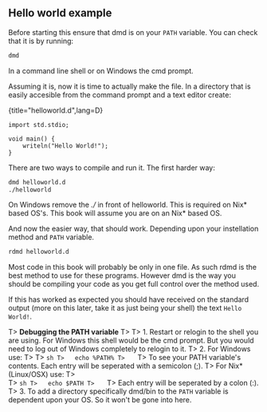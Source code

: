 ## Hello world example
Before starting this ensure that dmd is on your ``PATH`` variable. You can check that it is by running:

```sh
dmd
```
In a command line shell or on Windows the cmd prompt.

Assuming it is, now it is time to actually make the file. In a directory that is easily accesible from the command prompt and a text editor create:

{title="helloworld.d",lang=D}
```
import std.stdio;

void main() {
	writeln("Hello World!");
}
```
There are two ways to compile and run it. The first harder way:

```sh
dmd helloworld.d
./helloworld
```
On Windows remove the *./* in front of helloworld. This is required on Nix* based OS's. This book will assume you are on an Nix* based OS.

And now the easier way, that should work. Depending upon your instellation method and ``PATH`` variable.

```sh
rdmd helloworld.d
```
Most code in this book will probably be only in one file. As such rdmd is the best method to use for these programs. However dmd is the way you should be compiling your code as you get full control over the method used.

If this has worked as expected you should have received on the standard output (more on this later, take it as just being your shell) the text ``Hello World!``.

T> **Debugging the PATH variable**
T>
T> 1. Restart or relogin to the shell you are using. For Windows this shell would be the cmd prompt. But you would need to log out of Windows completely to relogin to it.
T> 2. For Windows use:
T> 
T>   ```sh
T>   echo %PATH%
T>   ```
T>   To see your PATH variable's contents. Each entry will be seperated with a semicolon (;).
T>   For Nix* (Linux/OSX) use:
T>   
T>   ```sh
T>   echo $PATH
T>   ```
T>   Each entry will be seperated by a colon (:).
T> 3. To add a directory specifically dmd/bin to the ``PATH`` variable is dependent upon your OS. So it won't be gone into here.
